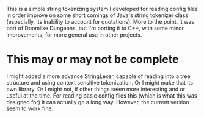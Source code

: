This is a simple string tokenizing system I developed for reading config files 
in order improve on some short comings of Java's string tokenizer class (especially, 
its inability to account for quotations).  More to the point, it was part of 
Doomlike Dungeons, but I'm porting it to C++, with some minor improvements, 
for more general use in other projects.

# This may or may not be complete

I might added a more advance StringLexer, capable of reading into a tree structure 
and using context sensitive tokenization.  Or I might make that its own library. 
Or I might not, if other things seem more interesting and or useful at the time. 
For reading basic config files this (which is what this was designed for) it 
can actually go a long way.  However, the current version seem to work fine.
